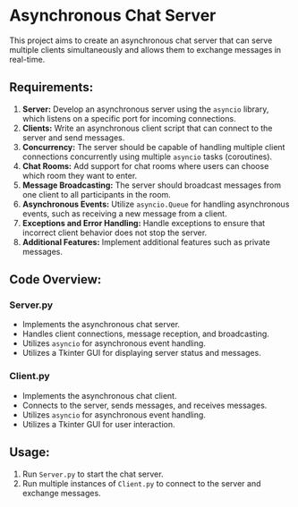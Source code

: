 # Asynchronous Chat Server

This project aims to create an asynchronous chat server that can serve multiple clients simultaneously and allows them to exchange messages in real-time.

## Requirements:

1. **Server:** Develop an asynchronous server using the `asyncio` library, which listens on a specific port for incoming connections.
2. **Clients:** Write an asynchronous client script that can connect to the server and send messages.
3. **Concurrency:** The server should be capable of handling multiple client connections concurrently using multiple `asyncio` tasks (coroutines).
4. **Chat Rooms:** Add support for chat rooms where users can choose which room they want to enter.
5. **Message Broadcasting:** The server should broadcast messages from one client to all participants in the room.
6. **Asynchronous Events:** Utilize `asyncio.Queue` for handling asynchronous events, such as receiving a new message from a client.
7. **Exceptions and Error Handling:** Handle exceptions to ensure that incorrect client behavior does not stop the server.
8. **Additional Features:** Implement additional features such as private messages.

## Code Overview:

### Server.py
- Implements the asynchronous chat server.
- Handles client connections, message reception, and broadcasting.
- Utilizes `asyncio` for asynchronous event handling.
- Utilizes a Tkinter GUI for displaying server status and messages.

### Client.py
- Implements the asynchronous chat client.
- Connects to the server, sends messages, and receives messages.
- Utilizes `asyncio` for asynchronous event handling.
- Utilizes a Tkinter GUI for user interaction.

## Usage:
1. Run `Server.py` to start the chat server.
2. Run multiple instances of `Client.py` to connect to the server and exchange messages.
